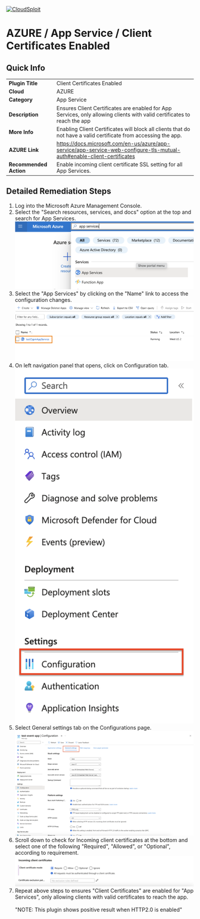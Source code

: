 [![CloudSploit](https://cloudsploit.com/img/logo-new-big-text-100.png "CloudSploit")](https://cloudsploit.com)

# AZURE / App Service / Client Certificates Enabled

## Quick Info

| | |
|-|-|
| **Plugin Title** | Client Certificates Enabled |
| **Cloud** | AZURE |
| **Category** | App Service |
| **Description** | Ensures Client Certificates are enabled for App Services, only allowing clients with valid certificates to reach the app |
| **More Info** | Enabling Client Certificates will block all clients that do not have a valid certificate from accessing the app. |
| **AZURE Link** | https://docs.microsoft.com/en-us/azure/app-service/app-service-web-configure-tls-mutual-auth#enable-client-certificates |
| **Recommended Action** | Enable incoming client certificate SSL setting for all App Services. |

## Detailed Remediation Steps

1. Log into the Microsoft Azure Management Console.
2. Select the "Search resources, services, and docs" option at the top and search for App Services. </br> <img src="/resources/azure/appservice/client-certificates-enabled/step2.png"/>
3. Select the "App Services" by clicking on the "Name" link to access the configuration changes.</br> <img src="/resources/azure/appservice/client-certificates-enabled/step3.png"/>
4. On left navigation panel that opens, click on Configuration tab.</br> <img src="/resources/azure/appservice/client-certificates-enabled/step4.png"/>
5. Select General settings tab on the Configurations page. </br> <img src="/resources/azure/appservice/client-certificates-enabled/step5.png"/>
6. Scroll down to check for Incoming client certificates at the bottom and select one of the following "Required", "Allowed", or "Optional", according to requirement.</br> <img src="/resources/azure/appservice/client-certificates-enabled/step6.png"/>
7. Repeat above steps to ensures "Client Certificates" are enabled for "App Services", only allowing clients with valid certificates to reach the app. </br>
</br> "NOTE: This plugin shows positive result when HTTP2.0 is enabled"

